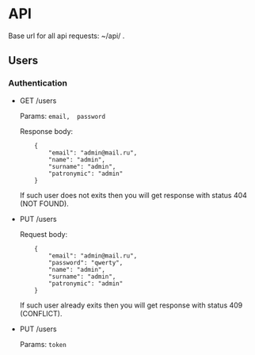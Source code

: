 # API

Base url for all api requests: ~/api/ .

## Users

### Authentication

* GET /users

    Params:
        ```
            email, 
            password
        ```

    Response body:
    
    ```
        {
            "email": "admin@mail.ru",
            "name": "admin",
            "surname": "admin",
            "patronymic": "admin"
        }
    ```
    If such user does not exits then you will get response with status 404 (NOT FOUND).


* PUT /users

    Request body:
    
    ```
        {
            "email": "admin@mail.ru",
            "password": "qwerty",
            "name": "admin",
            "surname": "admin",
            "patronymic": "admin"
        }
    ```
    If such user already exits then you will get response with status 409 (CONFLICT).

* PUT /users

    Params:
        ```
            token
        ```